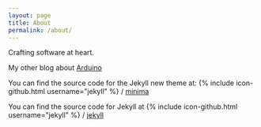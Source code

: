 ```yaml
---
layout: page
title: About
permalink: /about/
---
```


Crafting software at heart.


My other blog about [Arduino](http://cotonnedoesarduino.tumblr.com)


You can find the source code for the Jekyll new theme at:
{% include icon-github.html username="jekyll" %} /
[minima](https://github.com/jekyll/minima)

You can find the source code for Jekyll at
{% include icon-github.html username="jekyll" %} /
[jekyll](https://github.com/jekyll/jekyll)
